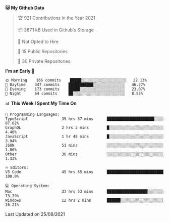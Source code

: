 <!--START_SECTION:waka-->
**🐱 My Github Data** 

> 🏆 921 Contributions in the Year 2021
 > 
> 📦 387.1 kB Used in Github's Storage 
 > 
> 🚫 Not Opted to Hire
 > 
> 📜 15 Public Repositories 
 > 
> 🔑 36 Private Repositories  
 > 
**I'm an Early 🐤** 

```text
🌞 Morning    166 commits    █████░░░░░░░░░░░░░░░░░░░░   22.13% 
🌆 Daytime    347 commits    ███████████░░░░░░░░░░░░░░   46.27% 
🌃 Evening    173 commits    █████░░░░░░░░░░░░░░░░░░░░   23.07% 
🌙 Night      64 commits     ██░░░░░░░░░░░░░░░░░░░░░░░   8.53%

```


📊 **This Week I Spent My Time On** 

```text
💬 Programming Languages: 
TypeScript               39 hrs 57 mins      █████████████████████░░░░   87.02% 
GraphQL                  2 hrs 2 mins        █░░░░░░░░░░░░░░░░░░░░░░░░   4.46% 
JavaScript               1 hr 48 mins        █░░░░░░░░░░░░░░░░░░░░░░░░   3.94% 
JSON                     51 mins             ░░░░░░░░░░░░░░░░░░░░░░░░░   1.86% 
Other                    36 mins             ░░░░░░░░░░░░░░░░░░░░░░░░░   1.33%

🔥 Editors: 
VS Code                  45 hrs 55 mins      █████████████████████████   100.0%

💻 Operating System: 
Mac                      33 hrs 53 mins      ██████████████████░░░░░░░   73.79% 
Windows                  12 hrs 2 mins       ██████░░░░░░░░░░░░░░░░░░░   26.21%

```


 Last Updated on 25/08/2021
<!--END_SECTION:waka-->

